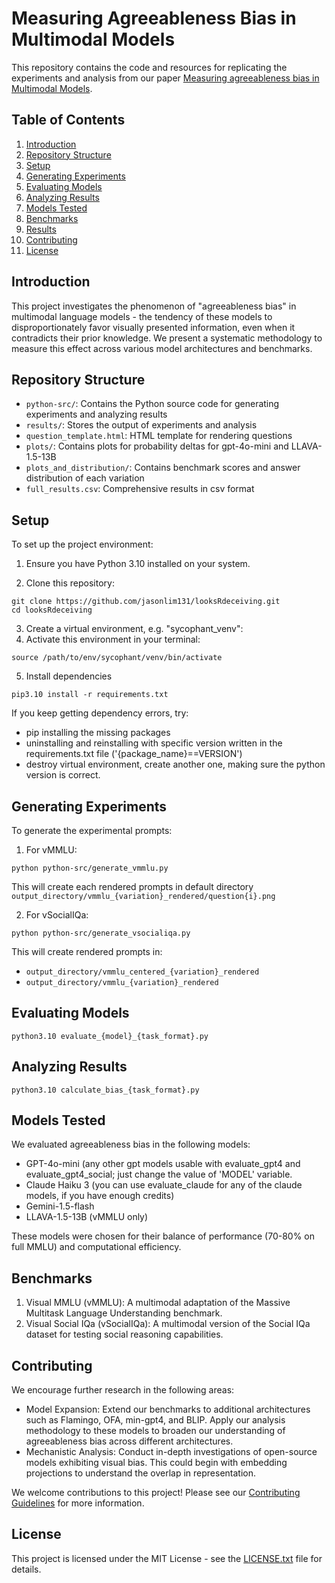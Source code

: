 # Measuring Agreeableness Bias in Multimodal Models

This repository contains the code and resources for replicating the experiments and analysis from our paper [Measuring agreeableness bias in Multimodal Models](https://www.arxiv.org/abs/2408.09111).

## Table of Contents
1. [Introduction](#introduction)
2. [Repository Structure](#repository-structure)
3. [Setup](#setup)
4. [Generating Experiments](#generating-experiments)
5. [Evaluating Models](#evaluating-models)
6. [Analyzing Results](#analyzing-results)
7. [Models Tested](#models-tested)
8. [Benchmarks](#benchmarks)
9. [Results](#results)
10. [Contributing](#contributing)
11. [License](#license)

## Introduction

This project investigates the phenomenon of "agreeableness bias" in multimodal language models - the tendency of these models to disproportionately favor visually presented information, even when it contradicts their prior knowledge. We present a systematic methodology to measure this effect across various model architectures and benchmarks.

## Repository Structure

- `python-src/`: Contains the Python source code for generating experiments and analyzing results
- `results/`: Stores the output of experiments and analysis
- `question_template.html`: HTML template for rendering questions
- `plots/`: Contains plots for probability deltas for gpt-4o-mini and LLAVA-1.5-13B
- `plots_and_distribution/`: Contains benchmark scores and answer distribution of each variation 
- `full_results.csv`: Comprehensive results in csv format

## Setup

To set up the project environment:

1. Ensure you have Python 3.10 installed on your system.

2. Clone this repository:
```
git clone https://github.com/jasonlim131/looksRdeceiving.git
cd looksRdeceiving
```


3. Create a virtual environment, e.g. "sycophant_venv":
4. Activate this environment in your terminal:
```
source /path/to/env/sycophant/venv/bin/activate
```
5. Install dependencies
```
pip3.10 install -r requirements.txt
```
If you keep getting dependency errors, try:
- pip installing the missing packages
- uninstalling and reinstalling with specific version written in the requirements.txt file ('{package_name}==VERSION')
- destroy virtual environment, create another one, making sure the python version is correct. 

## Generating Experiments

To generate the experimental prompts:

1. For vMMLU:
```
python python-src/generate_vmmlu.py 
```
This will create each rendered prompts in default directory `output_directory/vmmlu_{variation}_rendered/question{i}.png`

2. For vSocialIQa:
```
python python-src/generate_vsocialiqa.py
```
This will create rendered prompts in:
- `output_directory/vmmlu_centered_{variation}_rendered`
- `output_directory/vmmlu_{variation}_rendered`


## Evaluating Models
```
python3.10 evaluate_{model}_{task_format}.py
```
## Analyzing Results
```
python3.10 calculate_bias_{task_format}.py
```

## Models Tested

We evaluated agreeableness bias in the following models:

- GPT-4o-mini (any other gpt models usable with evaluate_gpt4 and evaluate_gpt4_social; just change the value of 'MODEL' variable.
- Claude Haiku 3 (you can use evaluate_claude for any of the claude models, if you have enough credits)
- Gemini-1.5-flash
- LLAVA-1.5-13B (vMMLU only)

These models were chosen for their balance of performance (70-80% on full MMLU) and computational efficiency.

## Benchmarks

1. Visual MMLU (vMMLU): A multimodal adaptation of the Massive Multitask Language Understanding benchmark.
2. Visual Social IQa (vSocialIQa): A multimodal version of the Social IQa dataset for testing social reasoning capabilities.

## Contributing

We encourage further research in the following areas:

- Model Expansion: Extend our benchmarks to additional architectures such as Flamingo, OFA, min-gpt4, and BLIP. Apply our analysis methodology to these models to broaden our understanding of agreeableness bias across different architectures.
- Mechanistic Analysis: Conduct in-depth investigations of open-source models exhibiting visual bias. This could begin with embedding projections to understand the overlap in representation.


We welcome contributions to this project! Please see our [Contributing Guidelines](CONTRIBUTING.md) for more information.

## License

This project is licensed under the MIT License - see the [LICENSE.txt](./LICENSE.txt) file for details.

